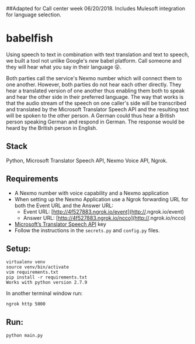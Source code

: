 ##Adapted for Call center week 06/20/2018. Includes Mulesoft integration for language selection.

# babelfish

Using speech to text in combination with text translation and text to speech, we built a tool not unlike Google's _new_ babel platform. Call someone and they will hear what you say in their language 😮.

Both parties call the service's Nexmo number which will connect them to one another. However, both parties do not hear each other directly. They hear a translated version of one another thus enabling them both to speak and hear the other side in their preferred language. The way that works is that the audio stream of the speech on one caller's side will be transcribed and translated by the Microsoft Translator Speech API and the resulting text will be spoken to the other person. A German could thus hear a British person speaking German and respond in German. The response would be heard by the British person in English.

## Stack

Python, Microsoft Translator Speech API, Nexmo Voice API, Ngrok.

## Requirements

- A Nexmo number with voice capability and a Nexmo application
- When setting up the Nexmo Application use a Ngrok forwarding URL for both the Event URL and the Answer URL:
    - Event URL: [http://4f527883.ngrok.io/event](http://<abc123>.ngrok.io/event)
    - Answer URL: [http://4f527883.ngrok.io/ncco](http://<abc123>.ngrok.io/ncco)
- [Microsoft’s Translator Speech API](http://docs.microsofttranslator.com/speech-translate.html) key
- Follow the instructions in the `secrets.py` and `config.py` files.

## Setup:

```
virtualenv venv
source venv/bin/activate
vim requirements.txt
pip install -r requirements.txt
Works with python version 2.7.9
```

In another terminal window run:
```
ngrok http 5000
```

## Run:
```
python main.py
```
